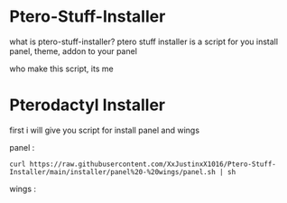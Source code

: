 # Ptero-Stuff-Installer

what is ptero-stuff-installer?
ptero stuff installer is a script for you install panel, theme, addon to your panel

who make this script, its me

# Pterodactyl Installer

first i will give you script for install panel and wings

panel :
```
curl https://raw.githubusercontent.com/XxJustinxX1016/Ptero-Stuff-Installer/main/installer/panel%20-%20wings/panel.sh | sh
```

wings : 
